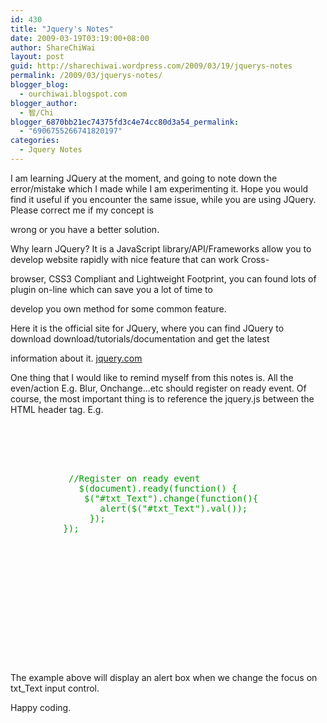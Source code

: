 ```yaml
---
id: 430
title: "Jquery's Notes"
date: 2009-03-19T03:19:00+08:00
author: ShareChiWai
layout: post
guid: http://sharechiwai.wordpress.com/2009/03/19/jquerys-notes
permalink: /2009/03/jquerys-notes/
blogger_blog:
  - ourchiwai.blogspot.com
blogger_author:
  - 智/Chi
blogger_6870bb21ec74375fd3c4e74cc80d3a54_permalink:
  - "6906755266741820197"
categories:
  - Jquery Notes
---
```


I am learning JQuery at the moment, and going to note down the error/mistake which I made while I am experimenting it.
Hope you would find it useful if you encounter the same issue, while you are using JQuery. Please correct me if my concept is

wrong or you have a better solution.

Why learn JQuery?
It is a JavaScript library/API/Frameworks allow you to develop website rapidly with nice feature that can work Cross-

browser, CSS3 Compliant and Lightweight Footprint, you can found lots of plugin on-line which can save you a lot of time to

develop you own method for some common feature.

Here it is the official site for JQuery, where you can find JQuery to download download/tutorials/documentation and get the latest

information about it.
[jquery.com](http://jquery.com/)

One thing that I would like to remind myself from this notes is. All the even/action E.g. Blur, Onchange...etc should register on ready event. Of course, the most important thing is to reference the jquery.js between the HTML header tag.
E.g.

<pre><br /><span style="color:rgb(0,153,0);"></span><br /><span style="color:rgb(0,153,0);">   </span><br /><span style="color:rgb(0,153,0);">          </span><br /><span style="color:rgb(0,153,0);">     </span><br /><span style="color:rgb(0,153,0);">           //Register on ready event                                        </span><br /><span style="color:rgb(0,153,0);">             $(document).ready(function() {</span><br /><span style="color:rgb(0,153,0);">              $("#txt_Text").change(function(){</span><br /><span style="color:rgb(0,153,0);">                 alert($("#txt_Text").val());</span><br /><span style="color:rgb(0,153,0);">               });</span><br /><span style="color:rgb(0,153,0);">          });</span><br /><br /><span style="color:rgb(0,153,0);">                  </span><br /><span style="color:rgb(0,153,0);">

<title>
  Jquery Notes
</title></span>

<br /><span style="color:rgb(0,153,0);">    </span><br /><span style="color:rgb(0,153,0);">  </span><br /><span style="color:rgb(0,153,0);">     </span><br /><span style="color:rgb(0,153,0);">  </span><br /><span style="color:rgb(0,153,0);"></span><br /><br /></pre>

The example above will display an alert box when we change the focus on txt_Text input control.

Happy coding.
